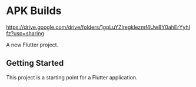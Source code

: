 # APK Builds
https://drive.google.com/drive/folders/1gpLuYZlregkIezmf4Uw8Y0ahErYyhIfz?usp=sharing

A new Flutter project.

## Getting Started

This project is a starting point for a Flutter application.

